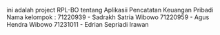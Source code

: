 ini adalah project RPL-BO tentang Aplikasii Pencatatan Keuangan Pribadi 
Nama kelompok :
71220939 - Sadrakh Satria Wibowo
71220959 - Agus Hendra Wibowo
71231011 - Edrian Sepriadi Irawan
